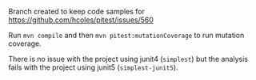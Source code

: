 Branch created to keep code samples for https://github.com/hcoles/pitest/issues/560

Run `mvn compile` and then `mvn pitest:mutationCoverage` to run mutation coverage.

There is no issue with the project using junit4 (`simplest`) but the analysis
fails with the project using junit5 (`simplest-junit5`).